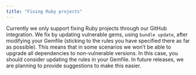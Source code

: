 ```yaml
---
title: "Fixing Ruby projects"
---
```


Currently we only support fixing Ruby projects through our GitHub integration. We fix by updating vulnerable gems, using `bundle update`, after modifying your Gemfile (sticking to the rules you have specified there as far as possible). This means that in some scenarios we won’t be able to upgrade all dependencies to non-vulnerable versions. In this case, you should consider updating the rules in your Gemfile. In future releases, we are planning to provide suggestions to make this easier.
